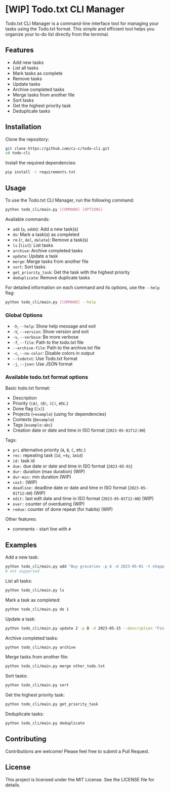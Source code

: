 # [WIP] Todo.txt CLI Manager

Todo.txt CLI Manager is a command-line interface tool for managing your tasks using the Todo.txt format. This simple and efficient tool helps you organize your to-do list directly from the terminal.

## Features

- Add new tasks
- List all tasks
- Mark tasks as complete
- Remove tasks
- Update tasks
- Archive completed tasks
- Merge tasks from another file
- Sort tasks
- Get the highest priority task
- Deduplicate tasks

## Installation

Clone the repository:

```sh
git clone https://github.com/ci-c/todo-cli.git
cd todo-cli
```

Install the required dependencies:

```sh
pip install -r requirements.txt
```

## Usage

To use the Todo.txt CLI Manager, run the following command:

```sh
python todo_cli/main.py [COMMAND] [OPTIONS]
```

Available commands:

- `add` (`a`, `addm`): Add a new task(s)
- `do`: Mark a task(s) as completed
- `rm` (`r`, `del`, `delete`): Remove a task(s)
- `ls` (`list`): List tasks
- `archive`: Archive completed tasks
- `update`: Update a task
- `merge`: Merge tasks from another file
- `sort`: Sort tasks
- `get_priority_task`: Get the task with the highest priority
- `deduplicate`: Remove duplicate tasks

For detailed information on each command and its options, use the `--help` flag:

```sh
python todo_cli/main.py [COMMAND] --help
```

### Global Options

- `-h`, `--help`: Show help message and exit
- `-V`, `--version`: Show version and exit
- `-v`, `--verbose`: Be more verbose
- `-f`, `--file`: Path to the todo.txt file
- `--archive-file`: Path to the archive.txt file
- `-c`, `--no-color`: Disable colors in output
- `--todotxt`: Use Todo.txt format
- `-j`, `--json`: Use JSON format

### Available todo.txt format options

Basic todo.txt format:

- Description
- Priority (`(A)`, `(B)`, `(C)`, etc.)
- Done flag (`[x]`)
- Projects (`+example`) (using for dependencies)
- Contexts (`@example`)
- Tags (`example:abc`)
- Creation date or date and time in ISO format (`2023-05-01T12:00`)

Tags:

- `pri` alternative priority (`A`, `B`, `C`, etc.)
- `rec:` repeating task (`1d`, `+4y`, `1m1d`)
- `id:` task id
- `due:` due date or date and time in ISO format (`2023-05-01`)
- `dur:` duration (max duration) (WIP)
- `dur-min:` min duration (WIP)
- `cost:` (WIP)
- `deadline:` deadline date or date and time in ISO format (`2023-05-01T12:00`) (WIP)
- `edit:` last edit date and time in ISO format (`2023-05-01T12:00`) (WIP)
- `over:` counter of overdueing (WIP)
- `redue:` counter of done repeat (for habits) (WIP)

Other features:

- comments - start line with `#`

## Examples

Add a new task:

```sh
python todo_cli/main.py add "Buy groceries -p A -d 2023-05-01 -t shopping:food -j personal -c errands"
# not supported
```

List all tasks:

```sh
python todo_cli/main.py ls
```

Mark a task as completed:

```sh
python todo_cli/main.py do 1
```

Update a task:

```sh
python todo_cli/main.py update 2 -p B -d 2023-05-15 --description "Finish project report"
```

Archive completed tasks:

```sh
python todo_cli/main.py archive
```

Merge tasks from another file:

```sh
python todo_cli/main.py merge other_todo.txt
```

Sort tasks:

```sh
python todo_cli/main.py sort
```

Get the highest priority task:

```sh
python todo_cli/main.py get_priority_task
```

Deduplicate tasks:

```sh
python todo_cli/main.py deduplicate
```

## Contributing

Contributions are welcome! Please feel free to submit a Pull Request.

## License

This project is licensed under the MIT License. See the LICENSE file for details.
